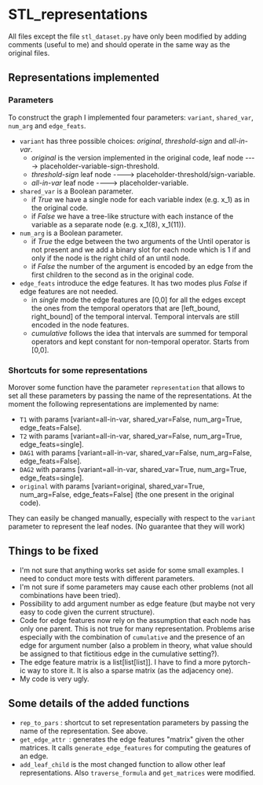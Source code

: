 # STL_representations
All files except the file ``stl_dataset.py`` have only been modified by adding comments (useful to me) and should operate in the same way as the original files.

## Representations implemented
### Parameters
To construct the graph I implemented four parameters: ``variant``, ``shared_var``, ``num_arg`` and ``edge_feats``.
- ``variant`` has three possible choices: *original*, *threshold-sign* and *all-in-var*.
  - *original* is the version implemented in the original code, leaf node ----> placeholder-variable-sign-threshold.
  - *threshold-sign* leaf node ----> placeholder-threshold/sign-variable.
  - *all-in-var* leaf node ----> placeholder-variable.
- ``shared_var`` is a Boolean parameter.
  - if *True* we have a single node for each variable index (e.g. x_1) as in the original code.
  - if *False* we have a tree-like structure with each instance of the variable as a separate node (e.g. x_1(8), x_1(11)).
- ``num_arg`` is a Boolean parameter.
  - if *True* the edge between the two arguments of the Until operator is not present and we add a binary slot for each node which is 1 if and only if the node is the right child of an until node.
  - if *False* the number of the argument is encoded by an edge from the first children to the second as in the original code.
- ``edge_feats`` introduce the edge features. It has two modes plus *False* if edge features are not needed.
  - in *single* mode the edge features are [0,0] for all the edges except the ones from the temporal operators that are [left_bound, right_bound] of the temporal interval. Temporal intervals are still encoded in the node features.
  - *cumulative* follows the idea that intervals are summed for temporal operators and kept constant for non-temporal operator. Starts from [0,0].
  
### Shortcuts for some representations 
Morover some function have the parameter ``representation`` that allows to set all these parameters by passing the name of the representations. At the moment the following representations are implemented by name:
- ``T1`` with params [variant=all-in-var, shared_var=False, num_arg=True, edge_feats=False].
- ``T2`` with params [variant=all-in-var, shared_var=False, num_arg=True, edge_feats=single].
- ``DAG1`` with params [variant=all-in-var, shared_var=False, num_arg=False, edge_feats=False].
- ``DAG2`` with params [variant=all-in-var, shared_var=True, num_arg=True, edge_feats=single].
- ``original`` with params [variant=original, shared_var=True, num_arg=False, edge_feats=False] (the one present in the original code).

They can easily be changed manually, especially with respect to the ``variant`` parameter to represent the leaf nodes. (No guarantee that they will work)

## Things to be fixed
- I'm not sure that anything works set aside for some small examples. I need to conduct more tests with different parameters.
- I'm not sure if some parameters may cause each other problems (not all combinations have been tried).
- Possibility to add argument number as edge feature (but maybe not very easy to code given the current structure).
- Code for edge features now rely on the assumption that each node has only one parent. This is not true for many representation. Problems arise especially with the combination of ``cumulative`` and the presence of an edge for argument number (also a problem in theory, what value should be assigned to that fictitious edge in the cumulative setting?).
- The edge feature matrix is a list[list[list]]. I have to find a more pytorch-ic way to store it. It is also a sparse matrix (as the adjacency one).
- My code is very ugly.

## Some details of the added functions
- ``rep_to_pars`` : shortcut to set representation parameters by passing the name of the representation. See above.
- ``get_edge_attr ``: generates the edge features "matrix" given the other matrices. It calls ``generate_edge_features`` for computing the geatures of an edge.
- ``add_leaf_child`` is the most changed function to allow other leaf representations. Also ``traverse_formula`` and ``get_matrices`` were modified.


